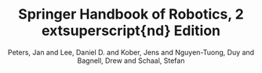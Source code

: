 ---
collection: other
permalink: /publications/Peters2016Handbook
pubtype: other 
title: "Springer Handbook of Robotics, 2\textsuperscript{nd} Edition" 
author: "Peters, Jan and Lee, Daniel D. and Kober, Jens and Nguyen-Tuong, Duy and Bagnell, Drew and Schaal, Stefan" 
year: 2016
avenue:  
url: https://link.springer.com/chapter/10.1007/978-3-319-32552-1_15 
pages: 357--394 
code:  
video:  
abstract: 
---